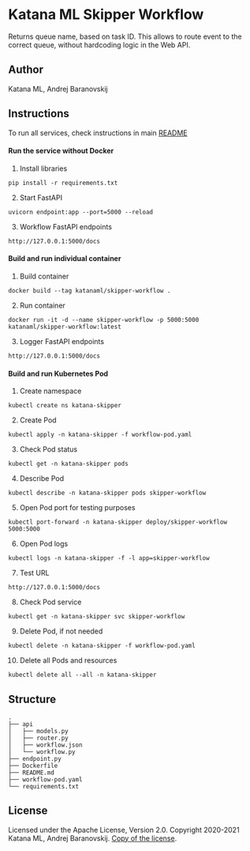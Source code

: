 # Katana ML Skipper Workflow

Returns queue name, based on task ID. This allows to route event to the correct queue, without hardcoding logic in the Web API.

## Author

Katana ML, Andrej Baranovskij

## Instructions

To run all services, check instructions in main [README](https://github.com/katanaml/katana-skipper/blob/master/README.md)

#### Run the service without Docker

1. Install libraries

```
pip install -r requirements.txt
```

2. Start FastAPI

```
uvicorn endpoint:app --port=5000 --reload
```

3. Workflow FastAPI endpoints

```
http://127.0.0.1:5000/docs
```

#### Build and run individual container

1. Build container

```
docker build --tag katanaml/skipper-workflow .
```

2. Run container

```
docker run -it -d --name skipper-workflow -p 5000:5000  katanaml/skipper-workflow:latest
```

3. Logger FastAPI endpoints

```
http://127.0.0.1:5000/docs
```

#### Build and run Kubernetes Pod

1. Create namespace

```
kubectl create ns katana-skipper
```

2. Create Pod

```
kubectl apply -n katana-skipper -f workflow-pod.yaml
```

3. Check Pod status

```
kubectl get -n katana-skipper pods
```

4. Describe Pod

```
kubectl describe -n katana-skipper pods skipper-workflow
```

5. Open Pod port for testing purposes

```
kubectl port-forward -n katana-skipper deploy/skipper-workflow 5000:5000
```

6. Open Pod logs

```
kubectl logs -n katana-skipper -f -l app=skipper-workflow
```

7. Test URL

```
http://127.0.0.1:5000/docs
```

8. Check Pod service

```
kubectl get -n katana-skipper svc skipper-workflow
```

9. Delete Pod, if not needed

```
kubectl delete -n katana-skipper -f workflow-pod.yaml
```

10. Delete all Pods and resources

```
kubectl delete all --all -n katana-skipper
```


## Structure

```
.
├── api 
│   ├── models.py
│   ├── router.py
│   ├── workflow.json
│   └── workflow.py
├── endpoint.py
├── Dockerfile
├── README.md
├── workflow-pod.yaml
└── requirements.txt
```

## License

Licensed under the Apache License, Version 2.0. Copyright 2020-2021 Katana ML, Andrej Baranovskij. [Copy of the license](https://github.com/katanaml/katana-pipeline/blob/master/LICENSE).

